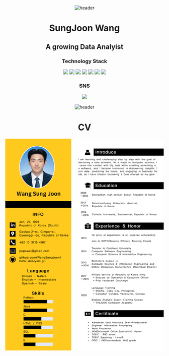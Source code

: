 <div align="center">

![header](https://capsule-render.vercel.app/api?type=wave&color=gradient&height=200&section=header&Data-Analysis%20render&fontSize=45)

# SungJoon Wang
## A growing Data Analyist
### Technology Stack


<img src="https://img.shields.io/badge/Python-3766AB?style=flat-square&logo=Python&logoColor=white"/>  <img src="https://img.shields.io/badge/Java-orange?style=flat-square&logo=Java&logoColor=white">  <img src="https://img.shields.io/badge/R-276DC3?style=flat-square&logo=R&logoColor=white">  <img src="https://img.shields.io/badge/CSS-1572B6?style=flat-square&logo=CSS&logoColor=white">  <img src="https://img.shields.io/badge/HTML5-E34F26?style=flat-square&logo=HTML5&logoColor=white">  <img src="https://img.shields.io/badge/MySQL-4479A1?style=flat-square&logo=MySQL&logoColor=white">
<img src="https://img.shields.io/badge/Oracle-F80000?style=flat-square&logo=Oracle&logoColor=white">  

### SNS


<a href="https://www.instagram.com/popowsj/"><img src="https://img.shields.io/badge/Instagram-E4405F?style=flat-square&logo=Instagram&logoColor=white&link=https://www.instagram.com/popowsj/"/></a>

![header](https://capsule-render.vercel.app/api?type=wave&color=gradient&height=200&section=footer&Data-Analysis%20render&fontSize=45)

# CV

![CV](./image/CV_WangSungJoon.png)
